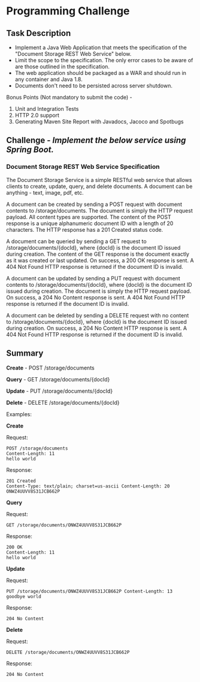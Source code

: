 # Programming Challenge

## Task Description

* Implement a Java Web Application that meets the specification of the "Document Storage REST Web Service" below.
* Limit the scope to the specification. The only error cases to be aware of are those outlined in the specification.
* The web application should be packaged as a WAR and should run in any container and Java 1.8.
* Documents don't need to be persisted across server shutdown.

Bonus Points (Not mandatory to submit the code) - 

1. Unit and Integration Tests
1. HTTP 2.0 support
1. Generating Maven Site Report with Javadocs, Jacoco and Spotbugs

## Challenge - *Implement the below service using Spring Boot.*


### Document Storage REST Web Service Specification

The Document Storage Service is a simple RESTful web service that allows clients to create, update, query, and delete documents. A document can be anything - text, image, pdf, etc.

A document can be created by sending a POST request with document contents to /storage/documents. The document is simply the HTTP request payload. All content types are supported. The content of the POST response is a unique alphanumeric document ID with a length of 20 characters. The HTTP response has a 201 Created status code.

A document can be queried by sending a GET request to /storage/documents/{docId}, where {docId} is the document ID issued during creation. The content of the GET response is the document exactly as it was created or last updated. On success, a 200 OK response is sent. A 404 Not Found HTTP response is returned if the document ID is invalid.

A document can be updated by sending a PUT request with document contents to /storage/documents/{docId}, where {docId} is the document ID issued during creation. The document is simply the HTTP request payload. On success, a 204 No Content response is sent. A 404 Not Found HTTP response is returned if the document ID is invalid.

A document can be deleted by sending a DELETE request with no content to /storage/documents/{docId}, where {docId} is the document ID issued during creation. On success, a 204 No Content HTTP response is sent. A 404 Not Found HTTP response is returned if the document ID is invalid.

## Summary

**Create** - POST /storage/documents

**Query** - GET /storage/documents/{docId} 

**Update** - PUT /storage/documents/{docId} 

**Delete** - DELETE /storage/documents/{docId}
 
Examples:

**Create**

Request:
```
POST /storage/documents
Content-Length: 11
hello world
```
Response:
```
201 Created
Content-Type: text/plain; charset=us-ascii Content-Length: 20
ONWZ4UUVV8S31JCB662P
```
**Query**

Request:
```
GET /storage/documents/ONWZ4UUVV8S31JCB662P
```
Response:
```
200 OK
Content-Length: 11
hello world
```
**Update**

Request:
```
PUT /storage/documents/ONWZ4UUVV8S31JCB662P Content-Length: 13
goodbye world
```
Response:
```
204 No Content
```

**Delete**

Request:
```
DELETE /storage/documents/ONWZ4UUVV8S31JCB662P
```
Response:
```
204 No Content
```